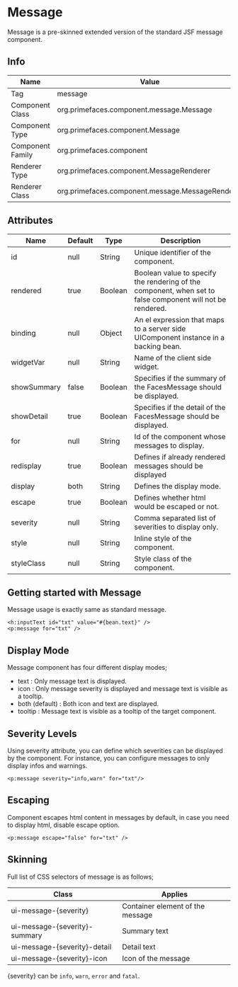 # Message

Message is a pre-skinned extended version of the standard JSF message component.

## Info

| Name | Value |
| --- | --- |
| Tag | message
| Component Class | org.primefaces.component.message.Message
| Component Type | org.primefaces.component.Message
| Component Family | org.primefaces.component |
| Renderer Type | org.primefaces.component.MessageRenderer
| Renderer Class | org.primefaces.component.message.MessageRenderer

## Attributes

| Name | Default | Type | Description | 
| --- | --- | --- | --- |
id | null | String | Unique identifier of the component.
rendered | true | Boolean | Boolean value to specify the rendering of the component, when set to false component will not be rendered.
binding | null | Object | An el expression that maps to a server side UIComponent instance in a backing bean.
widgetVar | null | String | Name of the client side widget.
showSummary | false | Boolean | Specifies if the summary of the FacesMessage should be displayed.
showDetail | true | Boolean | Specifies if the detail of the FacesMessage should be displayed.
for | null | String | Id of the component whose messages to display.
redisplay | true | Boolean | Defines if already rendered messages should be displayed
display | both | String | Defines the display mode.
escape | true | Boolean | Defines whether html would be escaped or not.
severity | null | String | Comma separated list of severities to display only.
style | null | String | Inline style of the component.
styleClass | null | String | Style class of the component.

## Getting started with Message
Message usage is exactly same as standard message.

```xhtml
<h:inputText id="txt" value="#{bean.text}" />
<p:message for="txt" />
```
## Display Mode
Message component has four different display modes;

- text : Only message text is displayed.
- icon : Only message severity is displayed and message text is visible as a tooltip.
- both (default) : Both icon and text are displayed.
- tooltip : Message text is visible as a tooltip of the target component.

## Severity Levels
Using severity attribute, you can define which severities can be displayed by the component. For
instance, you can configure messages to only display infos and warnings.

```xhtml
<p:message severity="info,warn" for="txt"/>
```
## Escaping
Component escapes html content in messages by default, in case you need to display html, disable
escape option.

```xhtml
<p:message escape="false" for="txt" />
```
## Skinning
Full list of CSS selectors of message is as follows;

| Class | Applies | 
| --- | --- | 
ui-message-{severity} | Container element of the message
ui-message-{severity}-summary | Summary text
ui-message-{severity}-detail | Detail text
ui-message-{severity}-icon | Icon of the message

{severity} can be `info`, `warn`, `error` and `fatal`.

